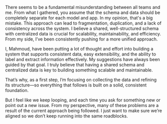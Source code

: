 
There seems to be a fundamental misunderstanding between all teams and me. From what I gathered, you assume that the schema and data should be completely separate for each model and app. In my opinion, that's a big mistake. This approach can lead to fragmentation, duplication, and a lack of consistency across the system. I believe a shared, well-structured schema with centralized data is crucial for scalability, maintainability, and efficiency.
From my side, I’ve been consistently pushing for a more unified approach.

I, Mahmoud, have been putting a lot of thought and effort into building a system that supports consistent data, easy extensibility, and the ability to label and extract information effectively. My suggestions have always been guided by that goal. I truly believe that having a shared schema and centralized data is key to building something scalable and maintainable.

That’s why, as a first step, I’m focusing on collecting the data and refining its structure—so everything that follows is built on a solid, consistent foundation.

But I feel like we keep looping, and each time you ask for something new or point out a new issue. From my perspective, many of these problems are a result of the current approach being followed. I just want to make sure we’re aligned so we don’t keep running into the same roadblocks.
